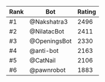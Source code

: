 Rank|Bot|Rating
---|---|---
#1|@Nakshatra3|2496
#2|@NilatacBot|2411
#3|@OpeningsBot|2330
#4|@anti-bot|2163
#5|@CatNail|2106
#6|@pawnrobot|1883

